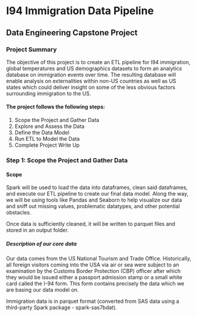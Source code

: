 # I94 Immigration Data Pipeline
## Data Engineering Capstone Project
### Project Summary
The objective of this project is to create an ETL pipeline for I94 immigration, global temperatures and US demographics datasets to form an analytics database on immigration events over time. The resulting database will enable analysis on externalities within non-US countries as well as US states which could deliver insight on some of the less obvious factors surrounding immigration to the US.

#### The project follows the following steps:

1. Scope the Project and Gather Data
2. Explore and Assess the Data
3. Define the Data Model
4. Run ETL to Model the Data
5. Complete Project Write Up
  
  
### Step 1: Scope the Project and Gather Data
#### Scope
Spark will be used to load the data into dataframes, clean said dataframes, and execute our ETL pipeline to create our final data model. Along the way, we will be using tools like Pandas and Seaborn to help visualize our data and sniff out missing values, problematic datatypes, and other potential obstacles.

Once data is sufficiently cleaned, it will be written to parquet files and stored in an output folder.


##### Description of our core data
Our data comes from the US National Tourism and Trade Office. Historically, all foreign visitors coming into the USA via air or sea were subject to an examination by the Customs Border Protection (CBP) officer after which they would be issued either a passport admission stamp or a small white card called the I-94 form. This form contains precisely the data which we are basing our data model on.

Immigration data is in parquet format (converted from SAS data using a third-party Spark package - spark-sas7bdat).
